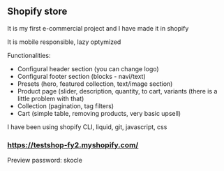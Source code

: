 ## Shopify store

It is my first e-commercial project and I have made it in shopify

It is mobile responsible, lazy optymized

Functionalities:

- Configural header section (you can change logo)
- Configural footer section (blocks - navi/text)
- Presets (hero, featured collection, text/image section)
- Product page (slider, description, quantity, to cart, variants (there is a little problem with that)
- Collection (pagination, tag filters)
- Cart (simple table, removing products, very basic upsell)

I have been using shopify CLI, liquid, git, javascript, css

### https://testshop-fy2.myshopify.com/
Preview password: skocle
